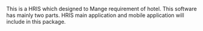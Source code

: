 This is a HRIS which designed to Mange requirement of hotel. 
This software has mainly two parts. HRIS main application and mobile application will include in this package.